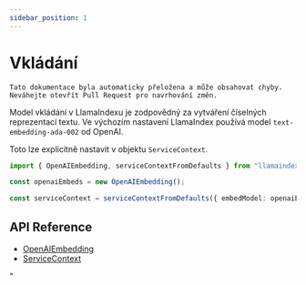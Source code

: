 ```yaml
---
sidebar_position: 1
---
```


# Vkládání

`Tato dokumentace byla automaticky přeložena a může obsahovat chyby. Neváhejte otevřít Pull Request pro navrhování změn.`

Model vkládání v LlamaIndexu je zodpovědný za vytváření číselných reprezentací textu. Ve výchozím nastavení LlamaIndex používá model `text-embedding-ada-002` od OpenAI.

Toto lze explicitně nastavit v objektu `ServiceContext`.

```typescript
import { OpenAIEmbedding, serviceContextFromDefaults } from "llamaindex";

const openaiEmbeds = new OpenAIEmbedding();

const serviceContext = serviceContextFromDefaults({ embedModel: openaiEmbeds });
```

## API Reference

- [OpenAIEmbedding](../../api/classes/OpenAIEmbedding.md)
- [ServiceContext](../../api/interfaces/ServiceContext.md)

"
